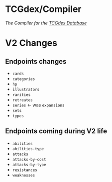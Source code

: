 # TCGdex/Compiler

_The Compiler for the [TCGdex Database](https://github.com/tcgdex/cards-database)_

# V2 Changes

## Endpoints changes

- `cards`
- `categories`
- `hp`
- `illustrators`
- `rarities`
- `retreates`
- `series` <- was `expansions`
- `sets`
- `types`

## Endpoints coming during V2 life

- `abilities`
- `abilities-type`
- `attacks`
- `attacks-by-cost`
- `attacks-by-type`
- `resistances`
- `weaknesses`
